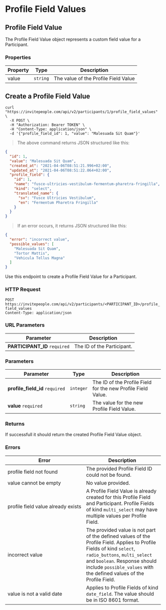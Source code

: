 # Profile Field Values

## Profile Field Value

The Profile Field Value object represents a custom field value for a Participant.

### Properties

Property | Type | Description
--------- | ----------- | -----------
value | `string` | The value of the Profile Field Value

## Create a Profile Field Value

```shell
curl "https://invitepeople.com/api/v2/participants/1/profile_field_values" \
  -X POST \
  -H "Authorization: Bearer TOKEN" \
  -H "Content-Type: application/json" \
  -d '{"profile_field_id": 1, "value": "Malesuada Sit Quam"}'
```

> The above command returns JSON structured like this:

```json
{
  "id": 1,
  "value": "Malesuada Sit Quam",
  "created_at": "2021-04-06T08:51:21.996+02:00",
  "updated_at": "2021-04-06T08:51:22.064+02:00",
  "profile_field": {
    "id": 1,
    "name": "fusce-ultricies-vestibulum-fermentum-pharetra-fringilla",
    "kind": "select",
    "translated_name": {
      "sv": "Fusce Ultricies Vestibulum",
      "en": "Fermentum Pharetra Fringilla"
    }
  }
}
```

> If an error occurs, it returns JSON structured like this:

```json
{
  "error": "incorrect value",
  "possible_values": [
    "Malesuada Sit Quam",
    "Tortor Mattis",
    "Vehicula Tellus Magna"
  ]
}
```

Use this endpoint to create a Profile Field Value for a Participant.

### HTTP Request

`POST https://invitepeople.com/api/v2/participants/<PARTICIPANT_ID>/profile_field_values`
<br>
`Content-Type: application/json`

### URL Parameters

Parameter | Description
--------- | -----------
**PARTICIPANT_ID** `required` | The ID of the Participant.

### Parameters

Parameter | Type | Description
--------- | ----------- | -----------
**profile_field_id**&nbsp;`required` | `integer` | The ID of the Profile Field for the new Profile Field Value.
**value**&nbsp;`required` | `string` | The value for the new Profile Field Value.

### Returns

If successfull it should return the created Profile Field Value object.

### Errors

Error | Description
--------- | -----------
profile&nbsp;field&nbsp;not&nbsp;found | The provided Profile Field ID could not be found.
value&nbsp;cannot&nbsp;be&nbsp;empty | No value provided.
profile&nbsp;field&nbsp;value&nbsp;already&nbsp;exists | A Profile Field Value is already created for this Profile Field and Participant. Profile Fields of kind `multi_select` may have multiple values per Profile Field.
incorrect&nbsp;value | The provided value is not part of the defined values of the Profile Field. Applies to Profile Fields of kind `select`, `radio_buttons`, `multi_select` and `boolean`. Response should include `possible_values` with the defined values of the Profile Field.
value&nbsp;is&nbsp;not&nbsp;a&nbsp;valid&nbsp;date | Applies to Profile Fields of kind `date_field`. The value should be in ISO 8601 format.
